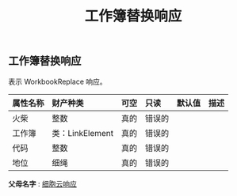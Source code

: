 ﻿---
title: 工作簿替换响应
second_title: Aspose.Cells Cloud Documen
type: docs
url: /zh/specification/model/workbookreplaceresponse/
description: Aspose.Cells 云模型规范：WorkbookReplaceResponse。轻松处理 Excel 和其他电子表格文档，具有打开、生成、编辑、拆分、合并、比较和转换等功能
kwords: Excel，Office，电子表格，云 REST API，WorkbookReplaceResponse
weight: 50
---
## **工作簿替换响应**

表示 WorkbookReplace 响应。

|属性名称|财产种类|可空|只读|默认值|描述|
|:- |:- |:- |:- |:- |:- |
|火柴|整数|真的|错误的|||
|工作簿|类：LinkElement|真的|错误的|||
|代码|整数|真的|错误的|||
|地位|细绳|真的|错误的|||

**父母名字** : [细胞云响应](/specification/model/cellscloudresponse)

